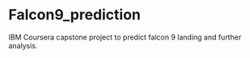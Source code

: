 # Falcon9_prediction
IBM Coursera capstone project to predict falcon 9 landing and further analysis.

